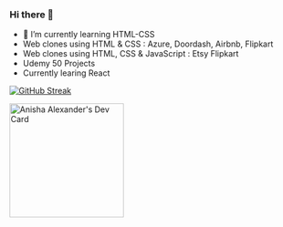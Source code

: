 ### Hi there 👋
- 🌱 I’m currently learning  HTML-CSS
- Web clones using HTML & CSS : Azure, Doordash, Airbnb, Flipkart
- Web clones using HTML, CSS & JavaScript : Etsy Flipkart
- Udemy 50 Projects
- Currently learing React


[![GitHub Streak](https://streak-stats.demolab.com?user=Anisha-Alexander&theme=radical)](https://git.io/streak-stats)

  <a href="https://app.daily.dev/Anisha_Alexander"><img src="https://api.daily.dev/devcards/a22aa047ee4d4e2485317360004c2526.png?r=s59" width="200"    alt="Anisha Alexander's Dev Card"/></a>


